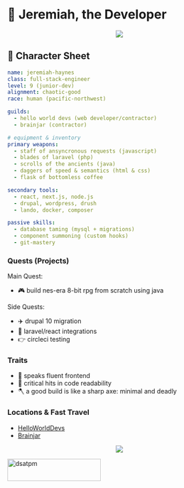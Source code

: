 <h1>🧙 Jeremiah, the Developer</h1>
<p align="center"><img src="https://github-readme-stats.vercel.app/api?username=dsatpm&show_icons=true&theme=tokyonight&count_private=true" /></p>

## 🧾 Character Sheet

```yaml
name: jeremiah-haynes
class: full-stack-engineer
level: 9 (junior-dev)
alignment: chaotic-good
race: human (pacific-northwest)

guilds:
  - hello world devs (web developer/contractor)
  - brainjar (contractor)

# equipment & inventory
primary weapons:
  - staff of ansyncronous requests (javascript)
  - blades of laravel (php)
  - scrolls of the ancients (java)
  - daggers of speed & semantics (html & css)
  - flask of bottomless coffee

secondary tools:
  - react, next.js, node.js
  - drupal, wordpress, drush
  - lando, docker, composer

passive skills:
  - database taming (mysql + migrations)
  - component summoning (custom hooks)
  - git-mastery
```

### Quests (Projects)

Main Quest:

- 🎮 build nes-era 8-bit rpg from scratch using java

Side Quests:

- ✈️ drupal 10 migration
- 💏 laravel/react integrations
- 👉 circleci testing

### Traits

- 🐉 speaks fluent frontend
- 🧪 critical hits in code readability
- 🪓 a good build is like a sharp axe: minimal and deadly

### Locations & Fast Travel

- [HelloWorldDevs](https://helloworlddevs.com)
- [Brainjar](https://brainjar.net)

<p align="center"><img src="https://github-readme-streak-stats.herokuapp.com/?user=dsatpm&theme=tokyonight" /></p>

<a href="https://www.buymeacoffee.com/dsatpm"> 
  <img align="left" src="https://cdn.buymeacoffee.com/buttons/v2/default-yellow.png" height="50" width="210" alt="dsatpm" />
</a>
